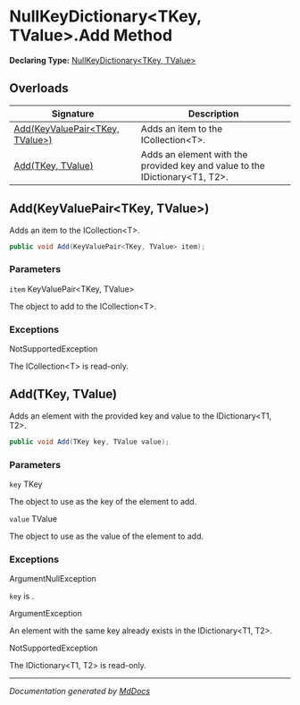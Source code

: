 ﻿# NullKeyDictionary\<TKey, TValue\>.Add Method

**Declaring Type:** [NullKeyDictionary\<TKey, TValue\>](../index.md)

## Overloads

| Signature                                                        | Description                                                                   |
| ---------------------------------------------------------------- | ----------------------------------------------------------------------------- |
| [Add(KeyValuePair\<TKey, TValue\>)](#addkeyvaluepairtkey-tvalue) | Adds an item to the ICollection\<T\>.                                         |
| [Add(TKey, TValue)](#addtkey-tvalue)                             | Adds an element with the provided key and value to the IDictionary\<T1, T2\>. |

## Add(KeyValuePair\<TKey, TValue\>)

Adds an item to the ICollection\<T\>.

```csharp
public void Add(KeyValuePair<TKey, TValue> item);
```

### Parameters

`item`  KeyValuePair\<TKey, TValue\>

The object to add to the ICollection\<T\>.

### Exceptions

NotSupportedException

The ICollection\<T\> is read\-only.

## Add(TKey, TValue)

Adds an element with the provided key and value to the IDictionary\<T1, T2\>.

```csharp
public void Add(TKey key, TValue value);
```

### Parameters

`key`  TKey

The object to use as the key of the element to add.

`value`  TValue

The object to use as the value of the element to add.

### Exceptions

ArgumentNullException

`key` is .

ArgumentException

An element with the same key already exists in the IDictionary\<T1, T2\>.

NotSupportedException

The IDictionary\<T1, T2\> is read\-only.

___

*Documentation generated by [MdDocs](https://github.com/ap0llo/mddocs)*
